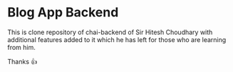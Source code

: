 # Blog App Backend

This is clone repository of chai-backend of Sir Hitesh Choudhary with additional features added to it which he has left for those who are learning from him.

Thanks 👍 
